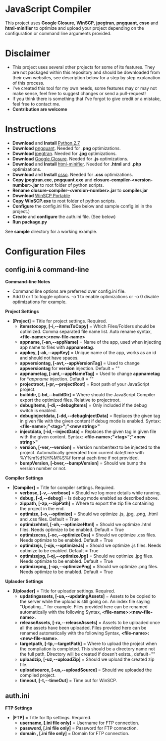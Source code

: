 # JavaScript Compiler
This project uses **Google Closure**, **WinSCP**, **jpegtran**, **pngquant**, **csso** and **html-minifier** to optimize and upload your project depending on the configuration or command line arguments provided.

# Disclaimer
- This project uses several other projects for some of its features. They are not packaged within this repository and should be downloaded from their own websites, see description below for a step by step explanation of this process.
- I've created this tool for my own needs, some features may or may not make sense, feel free to suggest changes or send a pull-request!
- If you think there is something that I've forgot to give credit or a mistake, feel free to contact me.
- **Contribution are welcome**

# Instructions

- **Download** and **Install** [Python 2.7](https://www.python.org/downloads/)
- **Download** [pngquant](https://pngquant.org/). Needed for **.png** optimizations.
- **Download** [jpegtran](http://jpegclub.org/jpegtran/). Needed for **.jpg** optimizations.
- **Download** [Google Closure](https://developers.google.com/closure/compiler/). Needed for **.js** optimizations.
- **Download** and **Install** [html-minifier](https://github.com/kangax/html-minifier). Needed for **.html** and **.php** optimizations.
- **Download** and **Install** [csso](https://github.com/css/csso). Needed for **.css** optimizations.
- **Copy** **jpegtran.exe**, **pngquant.exe** and **closure-compiler-\<version-number\>.jar** to root folder of python scripts.
- **Rename** **closure-compiler-\<version-number\>.jar** to **compiler.jar**
- **Download** [WinSCP Portable](https://winscp.net/eng/download.php)
- **Copy** **WinSCP.exe** to root folder of python scripts.
- **Configure** the config.ini file. (See below and sample config.ini in the project.)
- **Create** and **configure** the auth.ini file. (See below)
- **Run** **package.py**

See **sample** directory for a working example.

# Configuration Files
## config.ini & command-line

**Command-line Notes**
- Command line options are preferred over config.ini file.
- Add 0 or 1 to toggle options. -o 1 to enable optimizations or -o 0 disable optimizations for example.

**Project Settings**
- **[Project]** = Title for project settings. Required.
  - **itemstocopy, [-i,--itemsToCopy]** = Which Files/Folders should be optimized. Comma separated file name list. Auto rename syntax, **\<file-name\>;\<new-file-name\>**
  - **appname, [-an,--appName]** = Name of the app, used when injecting app name to files with **appnametag**.
  - **appkey, [-ak,--appKey]** = Unique name of the app, works as an id and should not have spaces.
  - **appversiontag, [-avt,--appVersionTag]** = Used to change **appversiontag** for **version** injection. Default = "<app-version>"
  - **appnametag, [-ant,--appNameTag]** = Used to change **appnametag** for **appname* injection. Default = "<app-name>"
  - **projectroot, [-pr,--projectRoot]** = Root path of your JavaScript project.
  - **builddir, [-bd,--buildDir]** = Where should the JavaScript Compiler export the optimized files. Relative to projectroot.
  - **debugitems, [-di,--debugItems]** = Only included if the debug switch is enabled.
  - **debuginjectdata, [-dd,--debugInjectData]** = Replaces the given tag in given file with the given content if debug mode is enabled. Syntax: **\<file-name\>;"\<tag\>";"\<new string\>"**
  - **injectdata, [-id,--injectData]** = Replaces the given tag in given file with the given content. Syntax: **\<file-name\>;"\<tag\>";"\<new string\>"**
  - **version, [-ver,--version]** = Version number/text to be injected to the project. Automatically generated from current date/time with %Y%m%d%H%M%S%f format each time if not provided.
  - **bumpVersion, [-bver,--bumpVersion]** = Should we bump the version number or not.

**Compiler Settings**
- **[Compiler]** = Title for compiler settings. Required.
  - **verbose, [-v,--verbose]** = Should we log more details while running.
  - **debug, [-d,--debug]** = Is debug mode enabled as described above.
  - **zippath, [-zp,--zipPath]** = Where to export the zip file containing the project in the end.
  - **optimize, [-o,--optimize]** = Should we optimize .js, .jpg, .png, .html and .css files. Default = True
  - **optimizehtml, [-oh,--optimizeHtml]** = Should we optimize .html files. Needs optimize to be enabled. Default = True
  - **optimizecss, [-oc,--optimizeCss]** = Should we optimize .css files. Needs optimize to be enabled. Default = True
  - **optimizejs, [-ojs,--optimizeJs]** = Should we optimize .js files. Needs optimize to be enabled. Default = True
  - **optimizejpg, [-oj,--optimizeJpg]** = Should we optimize .jpg files. Needs optimize to be enabled. Default = True
  - **optimizepng, [-op,--optimizePng]** = Should we optimize .png files. Needs optimize to be enabled. Default = True

**Uplaoder Settings**
- **[Uploader]** = Title for uploader settings. Required.
  - **updatingassets, [-ua,--updatingAssets]** = Assets to be copied to the server while the upload is still going on. An index file saying "Updating..." for example. Files provided here can be renamed automatically with the following Syntax, **\<file-name\>:\<new-file-name\>**.
  - **releaseAssets, [-ra,--releaseAssets]** = Assets to be uploaded once all the assets have been uploaded. Files provided here can be renamed automatically with the following Syntax, **\<file-name\>:\<new-file-name\>**.
  - **targetpath, [-tp,--targetPath]** = Where to upload the project when the compilation is completed. This should be a directory name not the full path. Directory will be created if doesn't exists., default=""
  - **uploadzip, [-uz,--uploadZip]** = Should we upload the created zip file.
  - **uploadsource, [-us,--uploadSource]** = Should we uploaded the compiled project.
  - **timeout, [-t,--timeOut]** = Time out for WinSCP.

## auth.ini
**FTP Settings**
- **[FTP]** = Title for ftp settings. Required.
  - **username, [.ini file only]** = Username for FTP connection.
  - **password, [.ini file only]** = Password for FTP connection.
  - **domain , [.ini file only]** = Domain for FTP connection.
